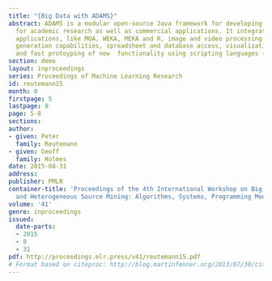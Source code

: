 ```yaml
---
title: "{Big Data with ADAMS}"
abstract: ADAMS is a modular open-source Java framework for developing workflows available
  for academic research as well as commercial applications. It integrates data mining
  applications, like MOA, WEKA, MEKA and R, image and video processing and feature
  generation capabilities, spreadsheet and database access, visualizations, GIS, webservices
  and fast protoyping of new  functionality using scripting languages (Groovy/Jython).
section: demo
layout: inproceedings
series: Proceedings of Machine Learning Research
id: reutemann15
month: 0
firstpage: 5
lastpage: 8
page: 5-8
sections: 
author:
- given: Peter
  family: Reutemann
- given: Geoff
  family: Holmes
date: 2015-08-31
address: 
publisher: PMLR
container-title: 'Proceedings of the 4th International Workshop on Big Data, Streams
  and Heterogeneous Source Mining: Algorithms, Systems, Programming Models and Applications'
volume: '41'
genre: inproceedings
issued:
  date-parts:
  - 2015
  - 8
  - 31
pdf: http://proceedings.mlr.press/v41/reutemann15.pdf
# Format based on citeproc: http://blog.martinfenner.org/2013/07/30/citeproc-yaml-for-bibliographies/
---
```

